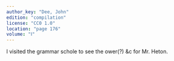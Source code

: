 ```yaml
---
author_key: "Dee, John"
edition: "compilation"
license: "CC0 1.0"
location: "page 176"
volume: "Ⅰ"
---
```

I visited the grammar schole to see the ower(?) &c for Mr. Heton.
